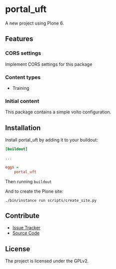 # portal_uft

A new project using Plone 6.

## Features

### CORS settings

Implement CORS settings for this package

### Content types

- Training

### Initial content

This package contains a simple volto configuration.

Installation
------------

Install portal_uft by adding it to your buildout:
```ini
[buildout]

...

eggs =
    portal_uft
```

Then running `buildout`

And to create the Plone site:

```shell
./bin/instance run scripts/create_site.py
```

## Contribute

- [Issue Tracker](https://github.com/edu22w/portal-uft/issues)
- [Source Code](https://github.com/edu22w/portal-uft/)

## License

The project is licensed under the GPLv2.
